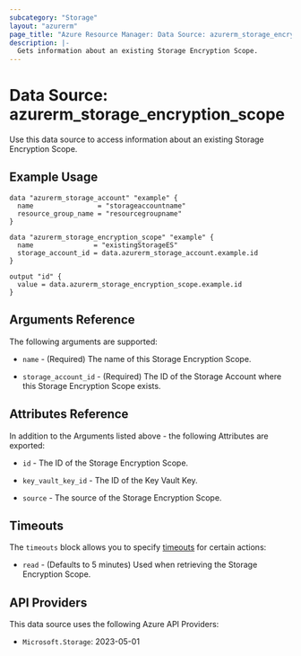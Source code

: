 ```yaml
---
subcategory: "Storage"
layout: "azurerm"
page_title: "Azure Resource Manager: Data Source: azurerm_storage_encryption_scope"
description: |-
  Gets information about an existing Storage Encryption Scope.
---
```


# Data Source: azurerm_storage_encryption_scope

Use this data source to access information about an existing Storage Encryption Scope.

## Example Usage

```hcl
data "azurerm_storage_account" "example" {
  name                = "storageaccountname"
  resource_group_name = "resourcegroupname"
}

data "azurerm_storage_encryption_scope" "example" {
  name               = "existingStorageES"
  storage_account_id = data.azurerm_storage_account.example.id
}

output "id" {
  value = data.azurerm_storage_encryption_scope.example.id
}
```

## Arguments Reference

The following arguments are supported:

* `name` - (Required) The name of this Storage Encryption Scope.

* `storage_account_id` - (Required) The ID of the Storage Account where this Storage Encryption Scope exists.

## Attributes Reference

In addition to the Arguments listed above - the following Attributes are exported:

* `id` - The ID of the Storage Encryption Scope.

* `key_vault_key_id` - The ID of the Key Vault Key.

* `source` - The source of the Storage Encryption Scope.

## Timeouts

The `timeouts` block allows you to specify [timeouts](https://www.terraform.io/language/resources/syntax#operation-timeouts) for certain actions:

* `read` - (Defaults to 5 minutes) Used when retrieving the Storage Encryption Scope.

## API Providers
<!-- This section is generated, changes will be overwritten -->
This data source uses the following Azure API Providers:

* `Microsoft.Storage`: 2023-05-01
